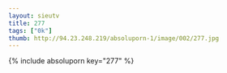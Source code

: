 ```yaml
--- 
layout: sieutv
title: 277
tags: ["0k"]
thumb: http://94.23.248.219/absoluporn-1/image/002/277.jpg
---
```

{% include absoluporn key="277" %} 
